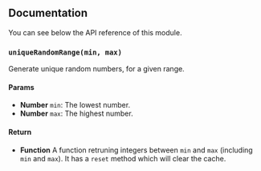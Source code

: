 ## Documentation

You can see below the API reference of this module.

### `uniqueRandomRange(min, max)`
Generate unique random numbers, for a given range.

#### Params

- **Number** `min`: The lowest number.
- **Number** `max`: The highest number.

#### Return
- **Function** A function retruning integers between `min` and `max` (including `min` and `max`). It has a `reset` method which will clear
the cache.

